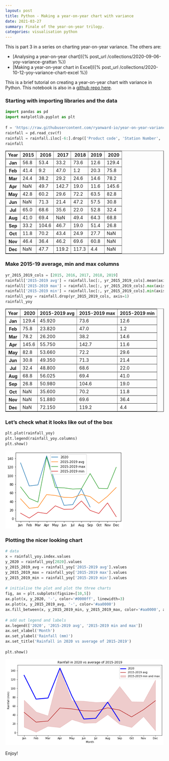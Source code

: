 ```yaml
---
layout: post
title: Python - Making a year-on-year chart with variance
date: 2021-03-27
summary: Finale of the year-on-year trilogy.
categories: visualisation python
---
```


This is part 3 in a series on charting year-on-year variance. The others are:

- [Analysing a year-on-year chart]({% post_url /collections/2020-09-06-yoy-variance-grattan %})
- [Making a year-on-year chart in Excel]({% post_url /collections/2020-10-12-yoy-variance-chart-excel %})

This is a brief tutorial on creating a year-on-year chart with variance in Python. This notebook is also in a [github repo here](https://github.com/ryanward-io/year-on-year-variance).

### Starting with importing libraries and the data

```python
import pandas as pd
import matplotlib.pyplot as plt

f = 'https://raw.githubusercontent.com/ryanward-io/year-on-year-variance/main/IDCJAC0001_086232_Data.csv'
rainfall = pd.read_csv(f)
rainfall = rainfall.iloc[-6:].drop(['Product code', 'Station Number', 'Annual'], axis=1).set_index('Year').T.copy()
rainfall
```

<div>
<style scoped>
    .dataframe tbody tr th:only-of-type {
        vertical-align: middle;
    }

    .dataframe tbody tr th {
        vertical-align: top;
    }

    .dataframe thead th {
        text-align: right;
    }

</style>
<table border="1" class="dataframe">
  <thead>
    <tr style="text-align: right;">
      <th>Year</th>
      <th>2015</th>
      <th>2016</th>
      <th>2017</th>
      <th>2018</th>
      <th>2019</th>
      <th>2020</th>
    </tr>
  </thead>
  <tbody>
    <tr>
      <th>Jan</th>
      <td>56.8</td>
      <td>53.4</td>
      <td>33.2</td>
      <td>73.6</td>
      <td>12.6</td>
      <td>129.4</td>
    </tr>
    <tr>
      <th>Feb</th>
      <td>41.4</td>
      <td>9.2</td>
      <td>47.0</td>
      <td>1.2</td>
      <td>20.3</td>
      <td>75.8</td>
    </tr>
    <tr>
      <th>Mar</th>
      <td>24.4</td>
      <td>38.2</td>
      <td>29.2</td>
      <td>24.6</td>
      <td>14.6</td>
      <td>78.2</td>
    </tr>
    <tr>
      <th>Apr</th>
      <td>NaN</td>
      <td>49.7</td>
      <td>142.7</td>
      <td>19.0</td>
      <td>11.6</td>
      <td>145.6</td>
    </tr>
    <tr>
      <th>May</th>
      <td>42.8</td>
      <td>60.2</td>
      <td>29.6</td>
      <td>72.2</td>
      <td>63.5</td>
      <td>82.8</td>
    </tr>
    <tr>
      <th>Jun</th>
      <td>NaN</td>
      <td>71.3</td>
      <td>21.4</td>
      <td>47.2</td>
      <td>57.5</td>
      <td>30.8</td>
    </tr>
    <tr>
      <th>Jul</th>
      <td>65.0</td>
      <td>68.6</td>
      <td>35.6</td>
      <td>22.0</td>
      <td>52.8</td>
      <td>32.4</td>
    </tr>
    <tr>
      <th>Aug</th>
      <td>41.0</td>
      <td>69.4</td>
      <td>NaN</td>
      <td>49.4</td>
      <td>64.3</td>
      <td>68.8</td>
    </tr>
    <tr>
      <th>Sep</th>
      <td>33.2</td>
      <td>104.6</td>
      <td>46.7</td>
      <td>19.0</td>
      <td>51.4</td>
      <td>26.8</td>
    </tr>
    <tr>
      <th>Oct</th>
      <td>11.8</td>
      <td>70.2</td>
      <td>43.4</td>
      <td>24.9</td>
      <td>27.7</td>
      <td>NaN</td>
    </tr>
    <tr>
      <th>Nov</th>
      <td>46.4</td>
      <td>36.4</td>
      <td>46.2</td>
      <td>69.6</td>
      <td>60.8</td>
      <td>NaN</td>
    </tr>
    <tr>
      <th>Dec</th>
      <td>NaN</td>
      <td>47.7</td>
      <td>119.2</td>
      <td>117.3</td>
      <td>4.4</td>
      <td>NaN</td>
    </tr>
  </tbody>
</table>
</div>

### Make 2015-19 average, min and max columns

```python
yr_2015_2019_cols = [2015, 2016, 2017, 2018, 2019]
rainfall['2015-2019 avg'] = rainfall.loc[:, yr_2015_2019_cols].mean(axis=1)
rainfall['2015-2019 max'] = rainfall.loc[:, yr_2015_2019_cols].max(axis=1)
rainfall['2015-2019 min'] = rainfall.loc[:, yr_2015_2019_cols].min(axis=1)
rainfall_yoy = rainfall.drop(yr_2015_2019_cols, axis=1)
rainfall_yoy
```

<div>
<style scoped>
    .dataframe tbody tr th:only-of-type {
        vertical-align: middle;
    }

    .dataframe tbody tr th {
        vertical-align: top;
    }

    .dataframe thead th {
        text-align: right;
    }

</style>
<table border="1" class="dataframe">
  <thead>
    <tr style="text-align: right;">
      <th>Year</th>
      <th>2020</th>
      <th>2015-2019 avg</th>
      <th>2015-2019 max</th>
      <th>2015-2019 min</th>
    </tr>
  </thead>
  <tbody>
    <tr>
      <th>Jan</th>
      <td>129.4</td>
      <td>45.920</td>
      <td>73.6</td>
      <td>12.6</td>
    </tr>
    <tr>
      <th>Feb</th>
      <td>75.8</td>
      <td>23.820</td>
      <td>47.0</td>
      <td>1.2</td>
    </tr>
    <tr>
      <th>Mar</th>
      <td>78.2</td>
      <td>26.200</td>
      <td>38.2</td>
      <td>14.6</td>
    </tr>
    <tr>
      <th>Apr</th>
      <td>145.6</td>
      <td>55.750</td>
      <td>142.7</td>
      <td>11.6</td>
    </tr>
    <tr>
      <th>May</th>
      <td>82.8</td>
      <td>53.660</td>
      <td>72.2</td>
      <td>29.6</td>
    </tr>
    <tr>
      <th>Jun</th>
      <td>30.8</td>
      <td>49.350</td>
      <td>71.3</td>
      <td>21.4</td>
    </tr>
    <tr>
      <th>Jul</th>
      <td>32.4</td>
      <td>48.800</td>
      <td>68.6</td>
      <td>22.0</td>
    </tr>
    <tr>
      <th>Aug</th>
      <td>68.8</td>
      <td>56.025</td>
      <td>69.4</td>
      <td>41.0</td>
    </tr>
    <tr>
      <th>Sep</th>
      <td>26.8</td>
      <td>50.980</td>
      <td>104.6</td>
      <td>19.0</td>
    </tr>
    <tr>
      <th>Oct</th>
      <td>NaN</td>
      <td>35.600</td>
      <td>70.2</td>
      <td>11.8</td>
    </tr>
    <tr>
      <th>Nov</th>
      <td>NaN</td>
      <td>51.880</td>
      <td>69.6</td>
      <td>36.4</td>
    </tr>
    <tr>
      <th>Dec</th>
      <td>NaN</td>
      <td>72.150</td>
      <td>119.2</td>
      <td>4.4</td>
    </tr>
  </tbody>
</table>
</div>

### Let’s check what it looks like out of the box

```python
plt.plot(rainfall_yoy)
plt.legend(rainfall_yoy.columns)
plt.show()
```

![Confusing chart showing year-on-year information](/images/posts/2021-03-27-yoy-variance-chart-python_files/2021-03-27-yoy-variance-chart-python_5_0.png)

### Plotting the nicer looking chart

```python
# data
x = rainfall_yoy.index.values
y_2020 = rainfall_yoy[2020].values
y_2015_2019_avg = rainfall_yoy['2015-2019 avg'].values
y_2015_2019_max = rainfall_yoy['2015-2019 max'].values
y_2015_2019_min = rainfall_yoy['2015-2019 min'].values

# initialise the plot and plot the three charts
fig, ax = plt.subplots(figsize=[10,5])
ax.plot(x, y_2020, '-', color='#0000ff', linewidth=3)
ax.plot(x, y_2015_2019_avg, '-', color='#aa0000')
ax.fill_between(x, y_2015_2019_min, y_2015_2019_max, color='#aa0000', alpha=0.2)

# add out legend and labels
ax.legend(['2020', '2015-2019 avg', '2015-2019 min and max'])
ax.set_xlabel('Month')
ax.set_ylabel('Rainfall (mm)')
ax.set_title('Rainfall in 2020 vs average of 2015-2019')

plt.show()
```

![Nicer looking python chart showing year-on-year variance](/images/posts/2021-03-27-yoy-variance-chart-python_files/2021-03-27-yoy-variance-chart-python_7_0.png)

Enjoy!
